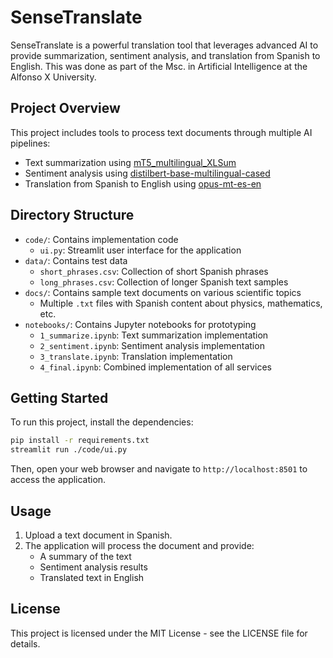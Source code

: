 # SenseTranslate
SenseTranslate is a powerful translation tool that leverages advanced AI to provide summarization, sentiment analysis, and translation from Spanish to English. This was done as part of the Msc. in Artificial Intelligence at the Alfonso X University.

## Project Overview

This project includes tools to process text documents through multiple AI pipelines:
- Text summarization using [mT5_multilingual_XLSum](https://huggingface.co/csebuetnlp/mT5_multilingual_XLSum)
- Sentiment analysis using [distilbert-base-multilingual-cased](https://huggingface.co/distilbert-base-multilingual-cased)
- Translation from Spanish to English using [opus-mt-es-en](https://huggingface.co/Helsinki-NLP/opus-mt-es-en)

## Directory Structure

- `code/`: Contains implementation code
    - `ui.py`: Streamlit user interface for the application
- `data/`: Contains test data
    - `short_phrases.csv`: Collection of short Spanish phrases
    - `long_phrases.csv`: Collection of longer Spanish text samples
- `docs/`: Contains sample text documents on various scientific topics
    - Multiple `.txt` files with Spanish content about physics, mathematics, etc.
- `notebooks/`: Contains Jupyter notebooks for prototyping
    - `1_summarize.ipynb`: Text summarization implementation
    - `2_sentiment.ipynb`: Sentiment analysis implementation
    - `3_translate.ipynb`: Translation implementation
    - `4_final.ipynb`: Combined implementation of all services

## Getting Started

To run this project, install the dependencies:

```bash
pip install -r requirements.txt
streamlit run ./code/ui.py
```
Then, open your web browser and navigate to `http://localhost:8501` to access the application.

## Usage
1. Upload a text document in Spanish.
2. The application will process the document and provide:
   - A summary of the text
   - Sentiment analysis results
   - Translated text in English

## License

This project is licensed under the MIT License - see the LICENSE file for details.
